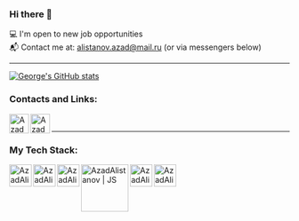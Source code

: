 ### Hi there 👋

💻   I'm open to new job opportunities<br>
📬   Contact me at: alistanov.azad@mail.ru (or via messengers below)

---
[![George's GitHub stats](https://github-readme-stats.vercel.app/api?username=AzadAlistanov&theme=dark&show_icons=true)](https://github.com/AzadAlistanov/)

### Contacts and Links:

[<img align="left" alt="AzadAlistanov | Telegram" width="35px" src="https://img.icons8.com/fluency/48/000000/telegram-app.png" />][telegram]
[<img align="left" alt="AzadAlistanov | WhatsApp" width="35px" src="https://img.icons8.com/color/48/000000/whatsapp.png" />][whatsapp]
<br>

---
### My Tech Stack:
<img align="left" alt="AzadAlistanov | JS" width="40px" src="https://cdn.iconscout.com/icon/free/png-256/javascript-2752148-2284965.png" />
<img align="left" alt="AzadAlistanov | JS" width="40px" src="https://d2908q01vomqb2.cloudfront.net/0716d9708d321ffb6a00818614779e779925365c/2020/12/11/ts-logo-512.png" />
<img align="left" alt="AzadAlistanov | JS" width="40px" src="https://encrypted-tbn0.gstatic.com/images?q=tbn:ANd9GcRhxyQcRd6EYCxC7HI9cF7aqgyTTRNALPl6dA&usqp=CAU" />
<img align="left" alt="AzadAlistanov | JS" width="85px" src="https://upload.wikimedia.org/wikipedia/commons/thumb/d/d9/Node.js_logo.svg/1200px-Node.js_logo.svg.png" />
<img align="left" alt="AzadAlistanov | JS" width="40px" src="https://user-images.githubusercontent.com/24623425/36042969-f87531d4-0d8a-11e8-9dee-e87ab8c6a9e3.png" />
<img align="left" alt="AzadAlistanov | JS" width="40px" src="https://encrypted-tbn0.gstatic.com/images?q=tbn:ANd9GcSKwTptG2fcxUHseXwhwHKcCSJRky8cR_BVazbBmhp675qwhU-1kNnymYwUhkytgBatgLo&usqp=CAU" />
<br>
<br>

[telegram]: https://t.me/alistanov
[whatsapp]: https://wa.me/79640164840
